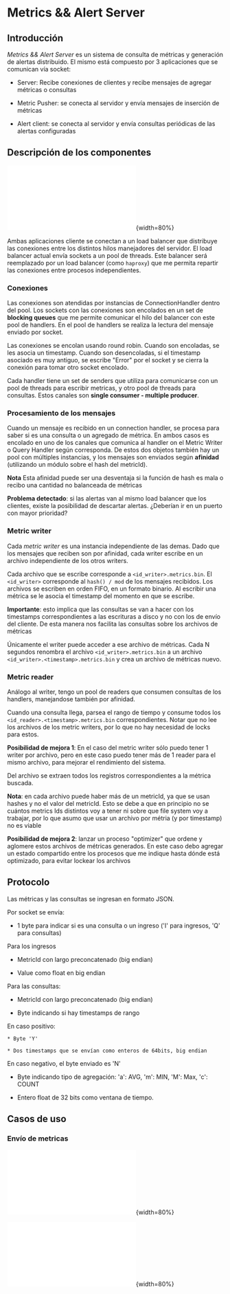 # Metrics && Alert Server

## Introducción

*Metrics && Alert Server* es un sistema de consulta de métricas y generación de alertas distribuido. El mismo está compuesto por 3 aplicaciones que se comunican vía socket:

* Server: Recibe conexiones de clientes y recibe mensajes de agregar métricas o consultas

* Metric Pusher: se conecta al servidor y envía mensajes de inserción de métricas

* Alert client: se conecta al servidor y envía consultas periódicas de las alertas configuradas


## Descripción de los componentes

![Diagrama de robustez](robustez.pdf){width=80%}

Ambas aplicaciones cliente se conectan a un load balancer que distribuye las conexiones entre los distintos hilos manejadores del servidor. El load balancer actual envía sockets a un pool de threads. Este balancer será reemplazado por un load balancer (como `haproxy`) que me permita repartir las conexiones entre procesos independientes.


### Conexiones

Las conexiones son atendidas por instancias de ConnectionHandler dentro del pool. Los sockets con las conexiones son encolados en un set de **blocking queues** que me permite comunicar el hilo del balancer con este pool de handlers.
En el pool de handlers se realiza la lectura del mensaje enviado por socket.

Las conexiones se encolan usando round robin. Cuando son encoladas, se les asocia un timestamp. Cuando son desencoladas, si el timestamp asociado es muy antiguo, se escribe "Error" por el socket y se cierra la conexión para tomar otro socket encolado.

Cada handler tiene un set de senders que utiliza para comunicarse con un pool de threads para escribir metricas, y otro pool de threads para consultas. Estos canales son **single consumer - multiple producer**.

### Procesamiento de los mensajes

Cuando un mensaje es recibido en un connection handler, se procesa para saber si es una consulta o un agregado de métrica. En ambos casos es encolado en uno de los canales que comunica al handler on el Metric Writer o Query Handler según corresponda. De estos dos objetos también hay un pool con múltiples instancias, y los mensajes son enviados según **afinidad** (utilizando un módulo sobre el hash del metricId).

**Nota** Esta afinidad puede ser una desventaja si la función de hash es mala o recibo una cantidad no balanceada de métricas

**Problema detectado**: si las alertas van al mismo load balancer que los clientes, existe la posibilidad de descartar alertas. ¿Deberían ir en un puerto con mayor prioridad?


### Metric writer

Cada *metric writer* es una instancia independiente de las demas. Dado que los mensajes que reciben son por afinidad, cada writer escribe en un archivo independiente de los otros writers.

Cada archivo que se escribe corresponde a `<id_writer>.metrics.bin`. El `<id_writer>` corresponde al `hash() / mod` de los mensajes recibidos. Los archivos se escriben en orden FIFO, en un formato binario. Al escribir una métrica se le asocia el timestamp del momento en que se escribe.
 
**Importante**: esto implica que las consultas se van a hacer con los timestamps correspondientes a las escrituras a disco y no con los de envío del cliente. De esta manera nos facilita las consultas sobre los archivos de métricas

Únicamente el writer puede acceder a ese archivo de métricas. Cada N segundos renombra el archivo `<id_writer>.metrics.bin` a un archivo `<id_writer>.<timestamp>.metrics.bin` y crea un archivo de métricas nuevo.


### Metric reader

Análogo al writer, tengo un pool de readers que consumen consultas de los handlers, manejandose también por afinidad.

Cuando una consulta llega, parsea el rango de tiempo y consume todos los `<id_reader>.<timestamp>.metrics.bin` correspondientes. Notar que no lee los archivos de los metric writers, por lo que no hay necesidad de locks para estos.

**Posibilidad de mejora 1**: En el caso del metric writer sólo puedo tener 1 writer por archivo, pero en este caso puedo tener más de 1 reader para el mismo archivo, para mejorar el rendimiento del sistema.

Del archivo se extraen todos los registros correspondientes a la métrica buscada.

**Nota**: en cada archivo puede haber más de un metricId, ya que se usan hashes y no el valor del metricId. Esto se debe a que en principio no se cuántos metrics Ids distintos voy a tener ni sobre que file system voy a trabajar, por lo que asumo que usar un archivo por métria (y por timestamp) no es viable

**Posibilidad de mejora 2**: lanzar un proceso "optimizer" que ordene y aglomere estos archivos de métricas generados. En este caso debo agregar un estado compartido entre los procesos que me indique hasta dónde está optimizado, para evitar lockear los archivos

## Protocolo

Las métricas y las consultas se ingresan en formato JSON.

Por socket se envía:
* 1 byte para indicar si es una consulta o un ingreso ('I' para ingresos, 'Q' para consultas)

Para los ingresos

* MetricId con largo preconcatenado (big endian)

* Value como float en big endian

Para las consultas:

* MetricId con largo preconcatenado (big endian)

* Byte indicando si hay timestamps de rango

En caso positivo:

	* Byte 'Y'

	* Dos timestamps que se envían como enteros de 64bits, big endian

En caso negativo, el byte enviado es 'N'

* Byte indicando tipo de agregación: 'a': AVG, 'm': MIN, 'M': Max, 'c': COUNT

* Entero float de 32 bits como ventana de tiempo.


## Casos de uso

### Envío de metricas

![Diagrama de actividades de envio de metricas](actividades-1.pdf){width=80%}

![Diagrama de actividades de consulta de metricas](actividades-2.pdf){width=80%}